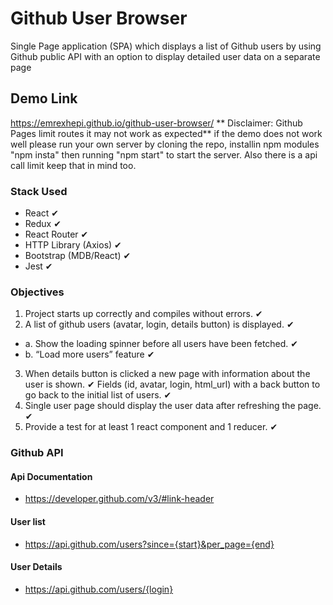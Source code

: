 # Github User Browser

Single Page application (SPA) which displays a list of Github users by using Github public API
with an option to display detailed user data on a separate page

## Demo Link
https://emrexhepi.github.io/github-user-browser/
** Disclaimer: Github Pages limit routes it may not work as expected**
 if the demo does not work well please run your own server by cloning the repo, installin npm modules "npm insta" then running "npm start" to start the server. Also there is a api call limit keep that in mind too.

### Stack Used
 - React ✔
 - Redux ✔
 - React Router ✔
 - HTTP Library (Axios) ✔
 - Bootstrap (MDB/React) ✔
 - Jest ✔

### Objectives
 1. Project starts up correctly and compiles without errors. ✔
 2. A list of github users (avatar, login, details button) is displayed. ✔
   - a. Show the loading spinner before all users have been fetched. ✔
   - b. “Load more users” feature ✔
 3. When details button is clicked a new page with information about the user is shown. ✔
 Fields (id, avatar, login, html_url) with a back button to go back to the initial list of users. ✔
 4. Single user page should display the user data after refreshing the page. ✔
 5. Provide a test for at least 1 react component and 1 reducer. ✔

### Github API

#### Api Documentation
 - https://developer.github.com/v3/#link-header

#### User list
 - https://api.github.com/users?since={start}&per_page={end}

#### User Details
 - https://api.github.com/users/{login}
